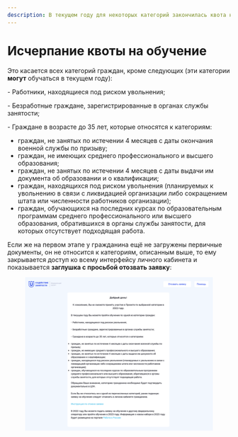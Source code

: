 ```yaml
---
description: В текущем году для некоторых категорий закончилась квота на обучение
---
```


# Исчерпание квоты на обучение

Это касается всех категорий граждан, кроме следующих (эти категории **могут** обучаться в текущем году):

\- Работники, находящиеся под риском увольнения;&#x20;

\- Безработные граждане, зарегистрированные в органах службы занятости;

\- Граждане в возрасте до 35 лет, которые относятся к категориям:

* граждан, не занятых по истечении 4 месяцев с даты окончания военной службы по призыву;
* граждан, не имеющих среднего профессионального и высшего образования;
* граждан, не занятых по истечении 4 месяцев с даты выдачи им документа об образовании и о квалификации;
* граждан, находящихся под риском увольнения (планируемых к увольнению в связи с ликвидацией организации либо сокращением штата или численности работников организации);
* граждан, обучающихся на последних курсах по образовательным программам среднего профессионального или высшего образования, обратившихся в органы службы занятости, для которых отсутствует подходящая работа.

Если же на первом этапе у гражданина ещё не загружены первичные документы, он не относится к категориям, описанным выше, то ему закрывается доступ ко всему интерфейсу личного кабинета и показывается **заглушка с просьбой отозвать заявку**:&#x20;

<figure><img src="../.gitbook/assets/image (7).png" alt=""><figcaption></figcaption></figure>
